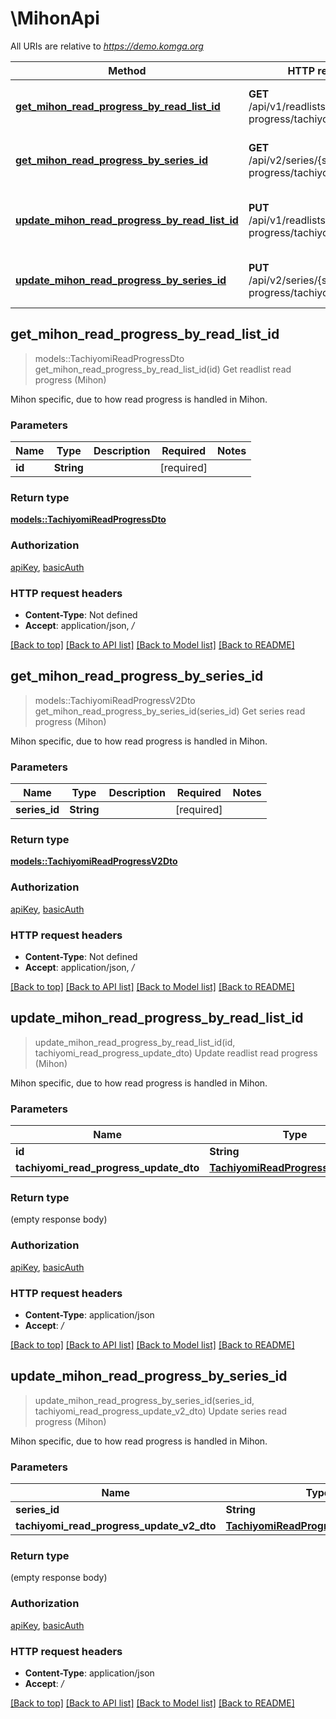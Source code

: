 # \MihonApi

All URIs are relative to *https://demo.komga.org*

Method | HTTP request | Description
------------- | ------------- | -------------
[**get_mihon_read_progress_by_read_list_id**](MihonApi.md#get_mihon_read_progress_by_read_list_id) | **GET** /api/v1/readlists/{id}/read-progress/tachiyomi | Get readlist read progress (Mihon)
[**get_mihon_read_progress_by_series_id**](MihonApi.md#get_mihon_read_progress_by_series_id) | **GET** /api/v2/series/{seriesId}/read-progress/tachiyomi | Get series read progress (Mihon)
[**update_mihon_read_progress_by_read_list_id**](MihonApi.md#update_mihon_read_progress_by_read_list_id) | **PUT** /api/v1/readlists/{id}/read-progress/tachiyomi | Update readlist read progress (Mihon)
[**update_mihon_read_progress_by_series_id**](MihonApi.md#update_mihon_read_progress_by_series_id) | **PUT** /api/v2/series/{seriesId}/read-progress/tachiyomi | Update series read progress (Mihon)



## get_mihon_read_progress_by_read_list_id

> models::TachiyomiReadProgressDto get_mihon_read_progress_by_read_list_id(id)
Get readlist read progress (Mihon)

Mihon specific, due to how read progress is handled in Mihon.

### Parameters


Name | Type | Description  | Required | Notes
------------- | ------------- | ------------- | ------------- | -------------
**id** | **String** |  | [required] |

### Return type

[**models::TachiyomiReadProgressDto**](TachiyomiReadProgressDto.md)

### Authorization

[apiKey](../README.md#apiKey), [basicAuth](../README.md#basicAuth)

### HTTP request headers

- **Content-Type**: Not defined
- **Accept**: application/json, */*

[[Back to top]](#) [[Back to API list]](../README.md#documentation-for-api-endpoints) [[Back to Model list]](../README.md#documentation-for-models) [[Back to README]](../README.md)


## get_mihon_read_progress_by_series_id

> models::TachiyomiReadProgressV2Dto get_mihon_read_progress_by_series_id(series_id)
Get series read progress (Mihon)

Mihon specific, due to how read progress is handled in Mihon.

### Parameters


Name | Type | Description  | Required | Notes
------------- | ------------- | ------------- | ------------- | -------------
**series_id** | **String** |  | [required] |

### Return type

[**models::TachiyomiReadProgressV2Dto**](TachiyomiReadProgressV2Dto.md)

### Authorization

[apiKey](../README.md#apiKey), [basicAuth](../README.md#basicAuth)

### HTTP request headers

- **Content-Type**: Not defined
- **Accept**: application/json, */*

[[Back to top]](#) [[Back to API list]](../README.md#documentation-for-api-endpoints) [[Back to Model list]](../README.md#documentation-for-models) [[Back to README]](../README.md)


## update_mihon_read_progress_by_read_list_id

> update_mihon_read_progress_by_read_list_id(id, tachiyomi_read_progress_update_dto)
Update readlist read progress (Mihon)

Mihon specific, due to how read progress is handled in Mihon.

### Parameters


Name | Type | Description  | Required | Notes
------------- | ------------- | ------------- | ------------- | -------------
**id** | **String** |  | [required] |
**tachiyomi_read_progress_update_dto** | [**TachiyomiReadProgressUpdateDto**](TachiyomiReadProgressUpdateDto.md) |  | [required] |

### Return type

 (empty response body)

### Authorization

[apiKey](../README.md#apiKey), [basicAuth](../README.md#basicAuth)

### HTTP request headers

- **Content-Type**: application/json
- **Accept**: */*

[[Back to top]](#) [[Back to API list]](../README.md#documentation-for-api-endpoints) [[Back to Model list]](../README.md#documentation-for-models) [[Back to README]](../README.md)


## update_mihon_read_progress_by_series_id

> update_mihon_read_progress_by_series_id(series_id, tachiyomi_read_progress_update_v2_dto)
Update series read progress (Mihon)

Mihon specific, due to how read progress is handled in Mihon.

### Parameters


Name | Type | Description  | Required | Notes
------------- | ------------- | ------------- | ------------- | -------------
**series_id** | **String** |  | [required] |
**tachiyomi_read_progress_update_v2_dto** | [**TachiyomiReadProgressUpdateV2Dto**](TachiyomiReadProgressUpdateV2Dto.md) |  | [required] |

### Return type

 (empty response body)

### Authorization

[apiKey](../README.md#apiKey), [basicAuth](../README.md#basicAuth)

### HTTP request headers

- **Content-Type**: application/json
- **Accept**: */*

[[Back to top]](#) [[Back to API list]](../README.md#documentation-for-api-endpoints) [[Back to Model list]](../README.md#documentation-for-models) [[Back to README]](../README.md)

